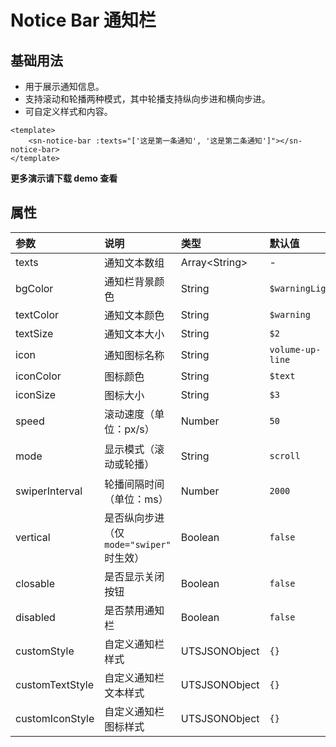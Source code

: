 # Notice Bar 通知栏
## 基础用法
- 用于展示通知信息。
- 支持滚动和轮播两种模式，其中轮播支持纵向步进和横向步进。
- 可自定义样式和内容。
```vue
<template>
	<sn-notice-bar :texts="['这是第一条通知', '这是第二条通知']"></sn-notice-bar>
</template>
```
**更多演示请下载 demo 查看**
## 属性
| 参数            | 说明                                      | 类型            | 默认值           | 可选值              |
| :-------------- | :---------------------------------------- | :-------------- | :--------------- | :------------------ |
| texts           | 通知文本数组                              | Array\<String\> | -                | -                   |
| bgColor         | 通知栏背景颜色                            | String          | `$warningLight`  | -                   |
| textColor       | 通知文本颜色                              | String          | `$warning`       | -                   |
| textSize        | 通知文本大小                              | String          | `$2`             | -                   |
| icon            | 通知图标名称                              | String          | `volume-up-line` | -                   |
| iconColor       | 图标颜色                                  | String          | `$text`          | -                   |
| iconSize        | 图标大小                                  | String          | `$3`             | -                   |
| speed           | 滚动速度（单位：px/s）                    | Number          | `50`             | -                   |
| mode            | 显示模式（滚动或轮播）                    | String          | `scroll`         | `scroll` \| `swiper` |
| swiperInterval  | 轮播间隔时间（单位：ms）                  | Number          | `2000`           | -                   |
| vertical        | 是否纵向步进（仅 `mode="swiper"` 时生效） | Boolean         | `false`          | `true` |
| closable        | 是否显示关闭按钮                          | Boolean         | `false`          | `true` |
| disabled        | 是否禁用通知栏                            | Boolean         | `false`          | `true` |
| customStyle     | 自定义通知栏样式                          | UTSJSONObject   | `{}`             | -                   |
| customTextStyle | 自定义通知栏文本样式                      | UTSJSONObject   | `{}`             | -                   |
| customIconStyle | 自定义通知栏图标样式                      | UTSJSONObject   | `{}`             | -                   |

<DemoPhone name="sn-notice-bar" />